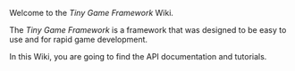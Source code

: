 Welcome to the _Tiny Game Framework_ Wiki.

The _Tiny Game Framework_ is a framework that was designed to be easy to use and for rapid game development.

In this Wiki, you are going to find the API documentation and tutorials.
